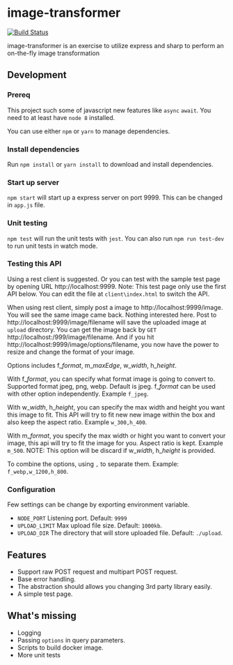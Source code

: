 # image-transformer

[![Build Status](https://travis-ci.org/cmwen/image-transformer.svg?branch=master)](https://travis-ci.org/cmwen/image-transformer)

image-transformer is an exercise to utilize express and sharp to perform an on-the-fly image transformation

## Development

### Prereq

This project such some of javascript new features like `async` `await`. You need to at least have `node 8` installed.

You can use either `npm` or `yarn` to manage dependencies.

### Install dependencies

Run `npm install` or `yarn install` to download and install dependencies.

### Start up server

`npm start` will start up a express server on port 9999. This can be changed in `app.js` file.

### Unit testing

`npm test` will run the unit tests with `jest`. You can also run `npm run test-dev` to run unit tests in watch mode.

### Testing this API

Using a rest client is suggested. Or you can test with the sample test page by opening URL http://localhost:9999. Note: This test page only use the first API below. You can edit the file at `client\index.html` to switch the API.

When using rest client, simply post a image to http://localhost:9999/image. You will see the same image came back. Nothing interested here. Post to http://localhost:9999/image/filename will save the uploaded image at `upload` directory. You can get the image back by `GET` http://localhost:/999/image/filename. And if you hit http://localhost:9999/image/options/filename, you now have the power to resize and change the format of your image.

Options includes f_*format*, m_*maxEdge*, w_*width*, h_*height*.

With f_*format*, you can specify what format image is going to convert to. Supported format jpeg, png, webp. Default is jpeg. f_*format* can be used with other option independently. Example `f_jpeg`.

With w_*width*, h_*height*, you can specify the max width and height you want this image to fit. This API will try to fit new new image within the box and also keep the aspect ratio. Example `w_300,h_400`.

With m_*format*, you specify the max width or hight you want to convert your image, this api will try to fit the image for you. Aspect ratio is kept. Example `m_500`. NOTE: This option will be discard if w_*width*, h_*height* is provided.

To combine the options, using `,` to separate them. Example: `f_webp,w_1200,h_800`.

### Configuration

Few settings can be change by exporting environment variable.

- `NODE_PORT` Listening port. Default: `9999`
- `UPLOAD_LIMIT` Max upload file size. Default: `1000kb`.
- `UPLOAD_DIR` The directory that will store uploaded file. Default: `./upload`.

## Features

- Support raw POST request and multipart POST request.
- Base error handling.
- The abstraction should allows you changing 3rd party library easily.
- A simple test page.

## What's missing

- Logging
- Passing `options` in query parameters.
- Scripts to build docker image.
- More unit tests
